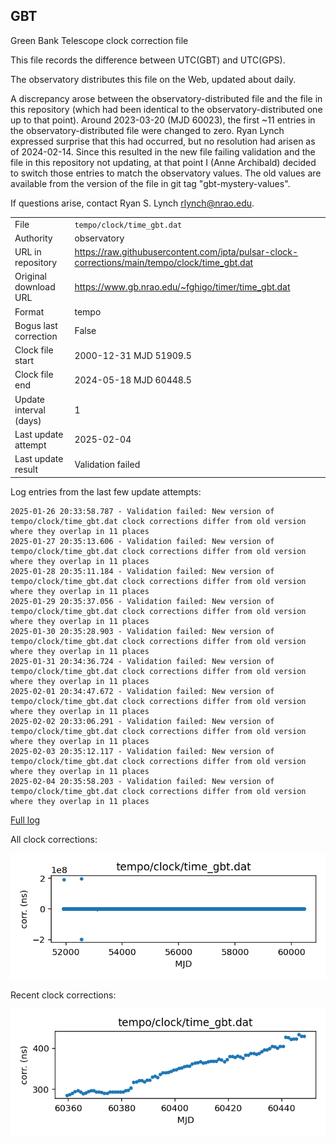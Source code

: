 
## GBT

Green Bank Telescope clock correction file

This file records the difference between UTC(GBT) and UTC(GPS).

The observatory distributes this file on the Web, updated about daily.

A discrepancy arose between the observatory-distributed file and the
file in this repository (which had been identical to the 
observatory-distributed one up to that point). Around 
2023-03-20 (MJD 60023), the first ~11 entries in the 
observatory-distributed file were changed to zero.
Ryan Lynch expressed surprise that this had occurred, but no
resolution had arisen as of 2024-02-14. Since this resulted in
the new file failing validation and the file in this repository
not updating, at that point I (Anne Archibald) decided to
switch those entries to match the observatory values. The old values
are available from the version of the file in git tag 
"gbt-mystery-values".

If questions arise, contact Ryan S. Lynch <rlynch@nrao.edu>.

|     |     |
|:--- |:--- |
| File | `tempo/clock/time_gbt.dat` |
| Authority | observatory |
| URL in repository | <https://raw.githubusercontent.com/ipta/pulsar-clock-corrections/main/tempo/clock/time_gbt.dat> |
| Original download URL | <https://www.gb.nrao.edu/~fghigo/timer/time_gbt.dat> |
| Format | tempo |
| Bogus last correction | False |
| Clock file start | 2000-12-31 MJD 51909.5 |
| Clock file end | 2024-05-18 MJD 60448.5 |
| Update interval (days) | 1 |
| Last update attempt | 2025-02-04 |
| Last update result | Validation failed |

Log entries from the last few update attempts:
```
2025-01-26 20:33:58.787 - Validation failed: New version of tempo/clock/time_gbt.dat clock corrections differ from old version where they overlap in 11 places
2025-01-27 20:35:13.606 - Validation failed: New version of tempo/clock/time_gbt.dat clock corrections differ from old version where they overlap in 11 places
2025-01-28 20:35:11.184 - Validation failed: New version of tempo/clock/time_gbt.dat clock corrections differ from old version where they overlap in 11 places
2025-01-29 20:35:37.056 - Validation failed: New version of tempo/clock/time_gbt.dat clock corrections differ from old version where they overlap in 11 places
2025-01-30 20:35:28.903 - Validation failed: New version of tempo/clock/time_gbt.dat clock corrections differ from old version where they overlap in 11 places
2025-01-31 20:34:36.724 - Validation failed: New version of tempo/clock/time_gbt.dat clock corrections differ from old version where they overlap in 11 places
2025-02-01 20:34:47.672 - Validation failed: New version of tempo/clock/time_gbt.dat clock corrections differ from old version where they overlap in 11 places
2025-02-02 20:33:06.291 - Validation failed: New version of tempo/clock/time_gbt.dat clock corrections differ from old version where they overlap in 11 places
2025-02-03 20:35:12.117 - Validation failed: New version of tempo/clock/time_gbt.dat clock corrections differ from old version where they overlap in 11 places
2025-02-04 20:35:58.203 - Validation failed: New version of tempo/clock/time_gbt.dat clock corrections differ from old version where they overlap in 11 places
```
[Full log](https://raw.githubusercontent.com/ipta/pulsar-clock-corrections/main/log/tempo/clock/time_gbt.dat.log)


All clock corrections:

![plot of all clock corrections](time_gbt.dat.png "All corrections")

Recent clock corrections:

![plot of recent clock corrections](time_gbt.dat.short.png "Recent corrections")

